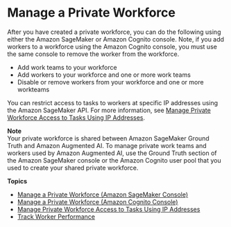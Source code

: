# Manage a Private Workforce<a name="sms-workforce-management-private"></a>

After you have created a private workforce, you can do the following using either the Amazon SageMaker or Amazon Cognito console\. Note, if you add workers to a workforce using the Amazon Cognito console, you must use the same console to remove the worker from the workforce\.
+ Add work teams to your workforce
+ Add workers to your workforce and one or more work teams
+ Disable or remove workers from your workforce and one or more workteams 

You can restrict access to tasks to workers at specific IP addresses using the Amazon SageMaker API\. For more information, see [Manage Private Workforce Access to Tasks Using IP Addresses](sms-workforce-management-private-api.md)\.

**Note**  
Your private workforce is shared between Amazon SageMaker Ground Truth and Amazon Augmented AI\. To manage private work teams and workers used by Amazon Augmented AI, use the Ground Truth section of the Amazon SageMaker console or the Amazon Cognito user pool that you used to create your shared private workforce\. 

**Topics**
+ [Manage a Private Workforce \(Amazon SageMaker Console\)](sms-workforce-management-private-console.md)
+ [Manage a Private Workforce \(Amazon Cognito Console\)](sms-workforce-management-private-cognito.md)
+ [Manage Private Workforce Access to Tasks Using IP Addresses](sms-workforce-management-private-api.md)
+ [Track Worker Performance](workteam-private-tracking.md)